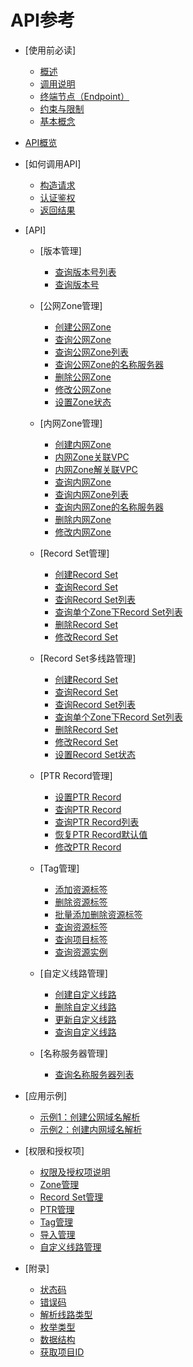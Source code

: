 # API参考

-   [使用前必读]
    -   [概述](概述.md)
    -   [调用说明](调用说明.md)
    -   [终端节点（Endpoint）](终端节点（Endpoint）.md)
    -   [约束与限制](约束与限制.md)
    -   [基本概念](基本概念.md)

-   [API概览](API概览.md)
-   [如何调用API]
    -   [构造请求](构造请求.md)
    -   [认证鉴权](认证鉴权.md)
    -   [返回结果](返回结果.md)

-   [API]
    -   [版本管理]
        -   [查询版本号列表](查询版本号列表.md)
        -   [查询版本号](查询版本号.md)

    -   [公网Zone管理]
        -   [创建公网Zone](创建公网Zone.md)
        -   [查询公网Zone](查询公网Zone.md)
        -   [查询公网Zone列表](查询公网Zone列表.md)
        -   [查询公网Zone的名称服务器](查询公网Zone的名称服务器.md)
        -   [删除公网Zone](删除公网Zone.md)
        -   [修改公网Zone](修改公网Zone.md)
        -   [设置Zone状态](设置Zone状态.md)

    -   [内网Zone管理]
        -   [创建内网Zone](创建内网Zone.md)
        -   [内网Zone关联VPC](内网Zone关联VPC.md)
        -   [内网Zone解关联VPC](内网Zone解关联VPC.md)
        -   [查询内网Zone](查询内网Zone.md)
        -   [查询内网Zone列表](查询内网Zone列表.md)
        -   [查询内网Zone的名称服务器](查询内网Zone的名称服务器.md)
        -   [删除内网Zone](删除内网Zone.md)
        -   [修改内网Zone](修改内网Zone.md)

    -   [Record Set管理]
        -   [创建Record Set](创建Record-Set.md)
        -   [查询Record Set](查询Record-Set.md)
        -   [查询Record Set列表](查询Record-Set列表.md)
        -   [查询单个Zone下Record Set列表](查询单个Zone下Record-Set列表.md)
        -   [删除Record Set](删除Record-Set.md)
        -   [修改Record Set](修改Record-Set.md)

    -   [Record Set多线路管理]
        -   [创建Record Set](创建Record-Set-多线路.md)
        -   [查询Record Set](查询Record-Set-多线路.md)
        -   [查询Record Set列表](查询Record-Set列表-多线路.md)
        -   [查询单个Zone下Record Set列表](查询单个Zone下Record-Set列表-多线路.md)
        -   [删除Record Set](删除Record-Set-多线路.md)
        -   [修改Record Set](修改Record-Set-多线路.md)
        -   [设置Record Set状态](设置Record-Set状态.md)

    -   [PTR Record管理]
        -   [设置PTR Record](设置PTR-Record.md)
        -   [查询PTR Record](查询PTR-Record.md)
        -   [查询PTR Record列表](查询PTR-Record列表.md)
        -   [恢复PTR Record默认值](恢复PTR-Record默认值.md)
        -   [修改PTR Record](修改PTR-Record.md)

    -   [Tag管理]
        -   [添加资源标签](添加资源标签.md)
        -   [删除资源标签](删除资源标签.md)
        -   [批量添加删除资源标签](批量添加删除资源标签.md)
        -   [查询资源标签](查询资源标签.md)
        -   [查询项目标签](查询项目标签.md)
        -   [查询资源实例](查询资源实例.md)

    -   [自定义线路管理]
        -   [创建自定义线路](创建自定义线路.md)
        -   [删除自定义线路](删除自定义线路.md)
        -   [更新自定义线路](更新自定义线路.md)
        -   [查询自定义线路](查询自定义线路.md)

    -   [名称服务器管理]
        -   [查询名称服务器列表](查询名称服务器列表.md)

-   [应用示例]
    -   [示例1：创建公网域名解析](示例1-创建公网域名解析.md)
    -   [示例2：创建内网域名解析](示例2-创建内网域名解析.md)

-   [权限和授权项]
    -   [权限及授权项说明](权限及授权项说明.md)
    -   [Zone管理](Zone管理.md)
    -   [Record Set管理](Record-Set管理-0.md)
    -   [PTR管理](PTR管理.md)
    -   [Tag管理](Tag管理-1.md)
    -   [导入管理](导入管理.md)
    -   [自定义线路管理](自定义线路管理-2.md)

-   [附录]
    -   [状态码](状态码.md)
    -   [错误码](错误码.md)
    -   [解析线路类型](解析线路类型.md)
    -   [枚举类型](枚举类型.md)
    -   [数据结构](数据结构.md)
    -   [获取项目ID](获取项目ID.md)



